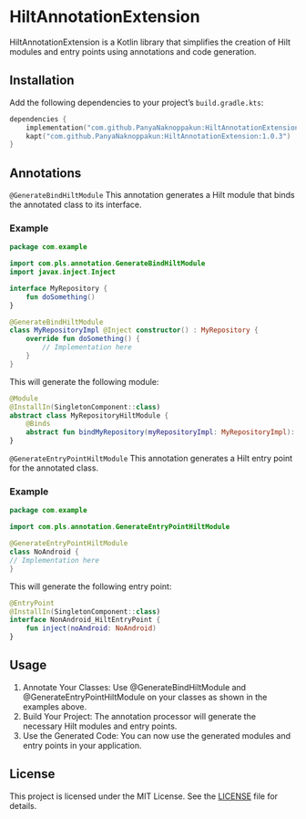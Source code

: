 HiltAnnotationExtension
=======================

HiltAnnotationExtension is a Kotlin library that simplifies the creation of Hilt modules and entry points using annotations and code generation.

## Installation

Add the following dependencies to your project’s `build.gradle.kts`:

```kotlin
dependencies {
    implementation("com.github.PanyaNaknoppakun:HiltAnnotationExtension:1.0.3")
    kapt("com.github.PanyaNaknoppakun:HiltAnnotationExtension:1.0.3")
}
```

## Annotations
`@GenerateBindHiltModule`
This annotation generates a Hilt module that binds the annotated class to its interface.

### Example
```kotlin
package com.example

import com.pls.annotation.GenerateBindHiltModule
import javax.inject.Inject

interface MyRepository {
    fun doSomething()
}

@GenerateBindHiltModule
class MyRepositoryImpl @Inject constructor() : MyRepository {
    override fun doSomething() {
        // Implementation here
    }
}
```

This will generate the following module:
```kotlin
@Module
@InstallIn(SingletonComponent::class)
abstract class MyRepositoryHiltModule {
    @Binds
    abstract fun bindMyRepository(myRepositoryImpl: MyRepositoryImpl): MyRepository
}
```

`@GenerateEntryPointHiltModule`
This annotation generates a Hilt entry point for the annotated class.

### Example
```kotlin
package com.example

import com.pls.annotation.GenerateEntryPointHiltModule

@GenerateEntryPointHiltModule
class NoAndroid {
// Implementation here
}
```
This will generate the following entry point:
```kotlin
@EntryPoint
@InstallIn(SingletonComponent::class)
interface NonAndroid_HiltEntryPoint {
    fun inject(noAndroid: NoAndroid)
}
```
## Usage
1. Annotate Your Classes: Use @GenerateBindHiltModule and @GenerateEntryPointHiltModule on your classes as shown in the examples above.
2. Build Your Project: The annotation processor will generate the necessary Hilt modules and entry points.
3. Use the Generated Code: You can now use the generated modules and entry points in your application.

##  License
This project is licensed under the MIT License. See the [LICENSE](LICENSE) file for details.
